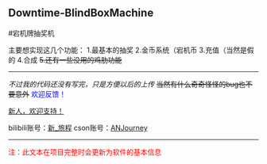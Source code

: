 ## Downtime-BlindBoxMachine
#宕机牌抽奖机

主要想实现这几个功能：
1.最基本的抽奖
2.金币系统（宕机币
3.充值（当然是假的
4.合成
~~5.还有一些没用的鸡肋功能~~
***
*不过我的代码还没有写完，只是方便以后的上传*
~~当然有什么奇奇怪怪的bug也不要意外~~
<span style="color: blue;">欢迎反馈！</span>

<u>新人，欢迎支持！</u>

bilibili账号：[新_旅程](https://space.bilibili.com/3546596098706372 "bilibili")
cson账号：[ANJourney](https://blog.csdn.net/pojiezhuanjia?type=blog "cson")

***
<span style="color: red;">注：此文本在项目完整时会更新为软件的基本信息</span>
